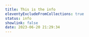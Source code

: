 ```yaml
---
title: This is the info
eleventyExcludeFromCollections: true
status: info
showlink: false
date: 2023-06-20 21:29:34
---
```

